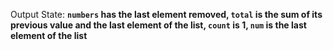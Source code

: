Output State: **`numbers` has the last element removed, `total` is the sum of its previous value and the last element of the list, `count` is 1, `num` is the last element of the list**
